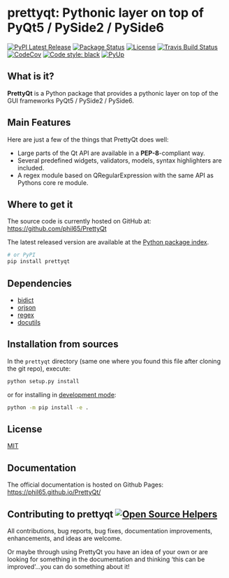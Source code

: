 # prettyqt: Pythonic layer on top of PyQt5 / PySide2 / PySide6
[![PyPI Latest Release](https://img.shields.io/pypi/v/prettyqt.svg)](https://pypi.org/project/prettyqt/)
[![Package Status](https://img.shields.io/pypi/status/prettyqt.svg)](https://pypi.org/project/prettyqt/)
[![License](https://img.shields.io/pypi/l/prettyqt.svg)](https://github.com/prettyqt-dev/prettyqt/blob/master/LICENSE)
[![Travis Build Status](https://travis-ci.org/prettyqt-dev/prettyqt.svg?branch=master)](https://travis-ci.org/prettyqt-dev/prettyqt)
[![CodeCov](https://codecov.io/gh/phil65/PrettyQt/branch/master/graph/badge.svg)](https://codecov.io/gh/phil65/PrettyQt)
[![Code style: black](https://img.shields.io/badge/code%20style-black-000000.svg)](https://github.com/psf/black)
[![PyUp](https://pyup.io/repos/github/phil65/PrettyQt/shield.svg)](https://pyup.io/repos/github/phil65/PrettyQt/)

## What is it?

**PrettyQt** is a Python package that provides a pythonic layer on top of the GUI frameworks PyQt5 / PySide2 / PySide6.

## Main Features
Here are just a few of the things that PrettyQt does well:

  - Large parts of the Qt API are available in a **PEP-8**-compliant way.
  - Several predefined widgets, validators, models, syntax highlighters are included.
  - A regex module based on QRegularExpression with the same API as Pythons core re module.


   [widgets]: https://phil65.github.io/PrettyQt/widgets.html
   [validators]: https://phil65.github.io/PrettyQt/validators.html
   [syntaxhighlighters]: https://phil65.github.io/PrettyQt/syntaxhighlighters.html
   [models]: https://phil65.github.io/PrettyQt/models.html


## Where to get it
The source code is currently hosted on GitHub at:
https://github.com/phil65/PrettyQt

The latest released version are available at the [Python
package index](https://pypi.org/project/prettyqt).

```sh
# or PyPI
pip install prettyqt
```

## Dependencies
- [bidict](https://pypi.org/project/bidict)
- [orjson](https://pypi.org/project/orjson)
- [regex](https://pypi.org/project/regex)
- [docutils](https://pypi.org/project/docutils)


## Installation from sources

In the `prettyqt` directory (same one where you found this file after
cloning the git repo), execute:

```sh
python setup.py install
```

or for installing in [development mode](https://pip.pypa.io/en/latest/reference/pip_install.html#editable-installs):


```sh
python -m pip install -e .
```

## License
[MIT](LICENSE)

## Documentation
The official documentation is hosted on Github Pages: https://phil65.github.io/PrettyQt/

## Contributing to prettyqt [![Open Source Helpers](https://www.codetriage.com/phil65/prettyqt/badges/users.svg)](https://www.codetriage.com/phil65/prettyqt)

All contributions, bug reports, bug fixes, documentation improvements, enhancements, and ideas are welcome.

Or maybe through using PrettyQt you have an idea of your own or are looking for something in the documentation and thinking ‘this can be improved’...you can do something about it!
